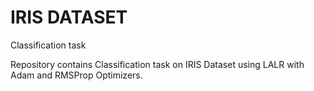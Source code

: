 # IRIS DATASET<br>
Classification task <br>

Repository contains Classification task on IRIS Dataset using LALR with Adam and RMSProp Optimizers.


